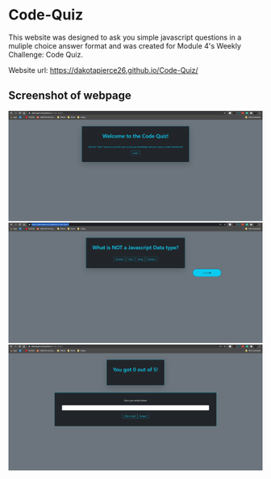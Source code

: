 # Code-Quiz

This website was designed to ask you simple javascript questions in a muliple choice answer format and was created for Module 4's Weekly Challenge: Code Quiz.

Website url: https://dakotapierce26.github.io/Code-Quiz/


## Screenshot of webpage
![Alt Text](https://github.com/dakotapierce26/Code-Quiz/blob/master/assets/images/landing-page.png)
![Alt Text](https://github.com/dakotapierce26/Code-Quiz/blob/master/assets/images/question-layout.png)
![Alt Text](https://github.com/dakotapierce26/Code-Quiz/blob/master/assets/images/end-screen.png)
